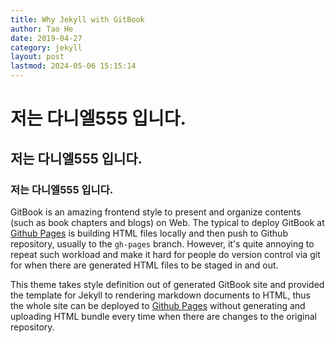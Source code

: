 ```yaml
---
title: Why Jekyll with GitBook
author: Tao He
date: 2019-04-27
category: jekyll
layout: post
lastmod: 2024-05-06 15:15:14
---
```



# 저는 다니엘555 입니다.    

## 저는 다니엘555 입니다.    

### 저는 다니엘555 입니다.    

GitBook is an amazing frontend style to present and organize contents (such as book chapters
and blogs) on Web. The typical to deploy GitBook at [Github Pages][1]
is building HTML files locally and then push to Github repository, usually to the `gh-pages`
branch. However, it's quite annoying to repeat such workload and make it hard for people do
version control via git for when there are generated HTML files to be staged in and out.

This theme takes style definition out of generated GitBook site and provided the template
for Jekyll to rendering markdown documents to HTML, thus the whole site can be deployed
to [Github Pages][1] without generating and uploading HTML bundle every time when there are
changes to the original repository.

[1]: https://pages.github.com
